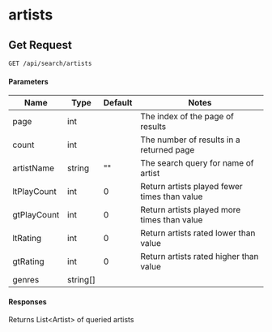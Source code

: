 # artists
## Get Request

`GET /api/search/artists`

#### Parameters

|Name|Type|Default|Notes|
|---|---|---|---|
|page|int||The index of the page of results|
|count|int||The number of results in a returned page|
|artistName|string|""|The search query for name of artist|
|ltPlayCount|int|0|Return artists played fewer times than value|
|gtPlayCount|int|0|Return artists played more times than value|
|ltRating|int|0|Return artists rated lower than value|
|gtRating|int|0|Return artists rated higher than value|
|genres|string[]|||

#### Responses
Returns List\<Artist\> of queried artists